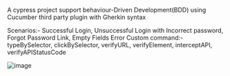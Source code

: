 A cypress project support behaviour-Driven Development(BDD) using Cucumber third party plugin with Gherkin syntax

Scenarios:- 
   Successful Login, Unsuccessful Login with Incorrect password, Forgot Password Link, Empty Fields Error
Custom command:-
  typeBySelector, clickBySelector, verifyURL, verifyElement, interceptAPI, verifyAPIStatusCode 
  

![image](https://github.com/MohammadAlqam/Foothill_Task/assets/88941388/9f35b4f4-6fb6-49e5-999c-784f52b8b05a)

